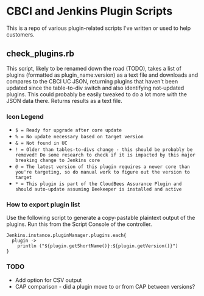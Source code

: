# CBCI and Jenkins Plugin Scripts
This is a repo of various plugin-related scripts I've written or used to help customers.

## check_plugins.rb
This script, likely to be renamed down the road (TODO), takes a list of plugins (formatted as plugin_name:version) as a text file and downloads and compares to the CBCI UC JSON, returning plugins that haven't been updated since the table-to-div switch and also identifying not-updated plugins. This could probably be easily tweaked to do a lot more with the JSON data there. Returns results as a text file.

### Icon Legend
* `$ = Ready for upgrade after core update`
* `% = No update necessary based on target version`
* `& = Not found in UC`
* `! = Older than tables-to-divs change - this should be probably be removed! Do some research to check if it is impacted by this major breaking change to Jenkins core`
* `@ = The latest version of this plugin requires a newer core than you're targeting, so do manual work to figure out the version to target`
* `* = This plugin is part of the CloudBees Assurance Plugin and should auto-update assuming Beekeeper is installed and active`

### How to export plugin list
Use the following script to generate a copy-pastable plaintext output of the plugins. Run this from the Script Console of the controller.
```
Jenkins.instance.pluginManager.plugins.each{
  plugin -> 
    println ("${plugin.getShortName()}:${plugin.getVersion()}")
}
```

### TODO
* Add option for CSV output
* CAP comparison - did a plugin move to or from CAP between versions?